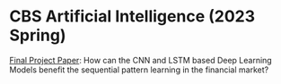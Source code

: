 # CBS Artificial Intelligence (2023 Spring)
[Final Project Paper](/final_project/CBS_AI_Final_Project_Wenhan_Yang.pdf): How can the CNN and LSTM based Deep Learning Models benefit the sequential pattern learning in the financial market?
